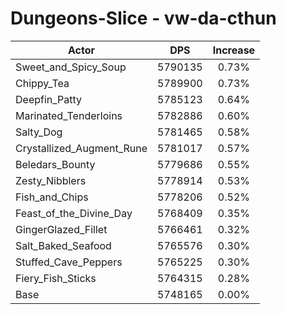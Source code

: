 # Dungeons-Slice - vw-da-cthun
| Actor | DPS | Increase |
|---|:---:|:---:|
|Sweet_and_Spicy_Soup|5790135|0.73%|
|Chippy_Tea|5789900|0.73%|
|Deepfin_Patty|5785123|0.64%|
|Marinated_Tenderloins|5782886|0.60%|
|Salty_Dog|5781465|0.58%|
|Crystallized_Augment_Rune|5781017|0.57%|
|Beledars_Bounty|5779686|0.55%|
|Zesty_Nibblers|5778914|0.53%|
|Fish_and_Chips|5778206|0.52%|
|Feast_of_the_Divine_Day|5768409|0.35%|
|GingerGlazed_Fillet|5766461|0.32%|
|Salt_Baked_Seafood|5765576|0.30%|
|Stuffed_Cave_Peppers|5765225|0.30%|
|Fiery_Fish_Sticks|5764315|0.28%|
|Base|5748165|0.00%|
